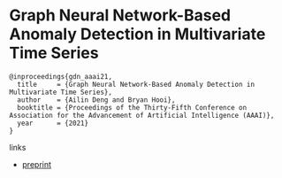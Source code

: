 # Graph Neural Network-Based Anomaly Detection in Multivariate Time Series

```
@inproceedings{gdn_aaai21,
  title     = {Graph Neural Network-Based Anomaly Detection in Multivariate Time Series},
  author    = {Ailin Deng and Bryan Hooi},
  booktitle = {Proceedings of the Thirty-Fifth Conference on Association for the Advancement of Artificial Intelligence (AAAI)},
  year      = {2021}
}
```

links
- [preprint](https://bhooi.github.io/papers/gdn_aaai2021.pdf)
